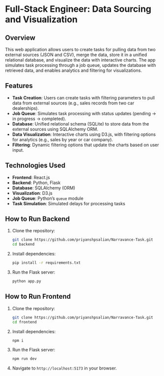
# Full-Stack Engineer: Data Sourcing and Visualization

## Overview

This web application allows users to create tasks for pulling data from two external sources (JSON and CSV), merge the data, store it in a unified relational database, and visualize the data with interactive charts. The app simulates task processing through a job queue, updates the database with retrieved data, and enables analytics and filtering for visualizations.

## Features

- **Task Creation**: Users can create tasks with filtering parameters to pull data from external sources (e.g., sales records from two car dealerships).
- **Job Queue**: Simulates task processing with status updates (pending → in progress → completed).
- **Database**: Unified relational schema (SQLite) to store data from the external sources using SQLAlchemy ORM.
- **Data Visualization**: Interactive charts using D3.js, with filtering options for analytics (e.g., sales by year or car company).
- **Filtering**: Dynamic filtering options that update the charts based on user input.

## Technologies Used

- **Frontend**: React.js
- **Backend**: Python, Flask
- **Database**: SQLAlchemy (ORM)
- **Visualization**: D3.js
- **Job Queue**: Python’s `queue` module
- **Task Simulation**: Simulated delays for processing tasks

## How to Run Backend

1. Clone the repository:
   ```bash
   git clone https://github.com/priyanshpsalian/Narravance-Task.git
   cd backend
   ```

2. Install dependencies:
   ```bash
   pip install -r requirements.txt
   ```

3. Run the Flask server:
   ```bash
   python app.py
   ```


## How to Run Frontend

1. Clone the repository:
   ```bash
   git clone https://github.com/priyanshpsalian/Narravance-Task.git
   cd frontend
   ```

2. Install dependencies:
   ```bash
   npm i
   ```

3. Run the Flask server:
   ```bash
   npm run dev
   ```

4. Navigate to `http://localhost:5173` in your browser.